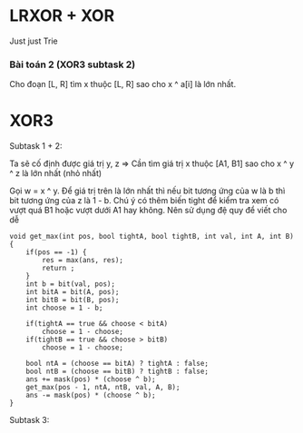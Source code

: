 # LRXOR + XOR
Just just Trie

### Bài toán 2 (XOR3 subtask 2)
Cho đoạn [L, R] tìm x thuộc [L, R] sao cho x ^ a[i] là lớn nhất.

# XOR3

Subtask 1 + 2:

Ta sẽ cố định được giá trị y, z => Cần tìm giá trị x thuộc [A1, B1] sao cho x ^ y ^ z là lớn nhất (nhỏ nhất)

Gọi w = x ^ y. Để giá trị trên là lớn nhất thì nếu bit tương ứng của w là b thì bit tương ứng của z là 1 - b. Chú ý có thêm biến tight để kiểm tra xem có vượt quá B1 hoặc vượt dưới A1 hay không. Nên sử dụng đệ quy để viết cho dễ

```
void get_max(int pos, bool tightA, bool tightB, int val, int A, int B) {
	if(pos == -1) {
		res = max(ans, res);
		return ;
	}
	int b = bit(val, pos);
	int bitA = bit(A, pos);
	int bitB = bit(B, pos);
	int choose = 1 - b;

	if(tightA == true && choose < bitA)
		choose = 1 - choose;
	if(tightB == true && choose > bitB)
		choose = 1 - choose;

	bool ntA = (choose == bitA) ? tightA : false;
	bool ntB = (choose == bitB) ? tightB : false;
	ans += mask(pos) * (choose ^ b);
	get_max(pos - 1, ntA, ntB, val, A, B);
	ans -= mask(pos) * (choose ^ b);
}
```

Subtask 3:

<!--stackedit_data:
eyJoaXN0b3J5IjpbMzU1OTk2NTcsLTUzMTM2NTY4MywxNzE3NT
QwMDkzLDM1ODIzNzE5NywtMTQyODI0NjY0MCwxMTM0ODU0MTk4
LDE2MzAzNDc3MTQsMTM5Nzk3MjgwNCwxMTk1MTM0MDExLDE5MT
c3MDMxODBdfQ==
-->
